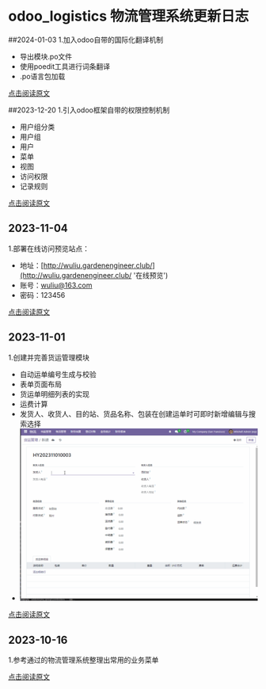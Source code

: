 # odoo_logistics 物流管理系统更新日志

##2024-01-03
1.加入odoo自带的国际化翻译机制

- 导出模块.po文件
- 使用poedit工具进行词条翻译
- .po语言包加载

[点击阅读原文](https://gardenengineer.club/2024/01/international-translation/ 'Odoo16—国际化翻译')


##2023-12-20
1.引入odoo框架自带的权限控制机制

- 用户组分类
- 用户组
- 用户
- 菜单
- 视图
- 访问权限
- 记录规则

[点击阅读原文](https://gardenengineer.club/2023/12/odoo-access-control/ 'Odoo16—权限控制')

## 2023-11-04
1.部署在线访问预览站点：

- 地址：[http://wuliu.gardenengineer.club/](http://wuliu.gardenengineer.club/ '在线预览')
- 账号：wuliu@163.com
- 密码：123456

[点击阅读原文](https://gardenengineer.club/index.php/2023/11/logistics-online-site/ '开源物流管理系统——【3】在线站点')


## 2023-11-01
1.创建并完善货运管理模块

- 自动运单编号生成与校验
- 表单页面布局
- 货运单明细列表的实现
- 运费计算
- 发货人、收货人、目的站、货品名称、包装在创建运单时可即时新增编辑与搜索选择
- ![image.png](static/images/001.gif)

[点击阅读原文](https://gardenengineer.club/index.php/2023/11/logistics-waybill-management/ '开源物流管理系统——【2】货运管理')


## 2023-10-16
1.参考通过的物流管理系统整理出常用的业务菜单

[点击阅读原文](https://gardenengineer.club/index.php/2023/10/logistics-menu-organization/ '开源物流管理系统——【1】菜单整理')




